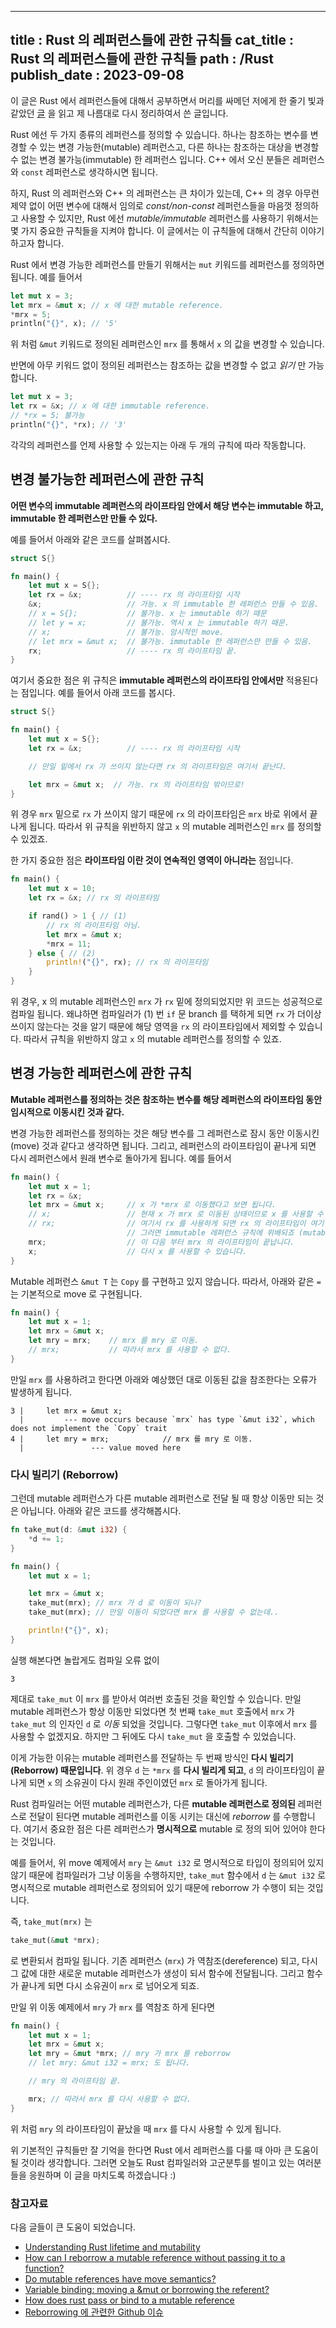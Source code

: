 ----------------
title : Rust 의 레퍼런스들에 관한 규칙들
cat_title : Rust 의 레퍼런스들에 관한 규칙들
path : /Rust
publish_date : 2023-09-08
--------------

이 글은 Rust 에서 레퍼런스들에 대해서 공부하면서 머리를 싸메던 저에게 한 줄기 빛과 같았던 [글](https://mechpen.github.io/posts/2019-10-20-rust-lifetime-mut/) 을 읽고 제 나름대로 다시 정리하여서 쓴 글입니다.

Rust 에선 두 가지 종류의 레퍼런스를 정의할 수 있습니다. 하나는 참조하는 변수를 변경할 수 있는 변경 가능한(mutable) 레퍼런스고, 다른 하나는 참조하는 대상을 변경할 수 없는 변경 불가능(immutable) 한 레퍼런스 입니다. C++ 에서 오신 분들은 레퍼런스와 `const` 레퍼런스로 생각하시면 됩니다. 

하지, Rust 의 레퍼런스와 C++ 의 레퍼런스는 큰 차이가 있는데, C++ 의 경우 아무런 제약 없이 어떤 변수에 대해서 임의로 *const/non-const* 레퍼런스들을 마음껏 정의하고 사용할 수 있지만, Rust 에선 *mutable/immutable* 레퍼런스를 사용하기 위해서는 몇 가지 중요한 규칙들을 지켜야 합니다. 이 글에서는 이 규칙들에 대해서 간단히 이야기 하고자 합니다.

Rust 에서 변경 가능한 레퍼런스를 만들기 위해서는 `mut` 키워드를 레퍼런스를 정의하면 됩니다. 예를 들어서

```rust
let mut x = 3;
let mrx = &mut x; // x 에 대한 mutable reference.
*mrx = 5;
println("{}", x); // '5'
```


위 처럼 `&mut` 키워드로 정의된 레퍼런스인 `mrx` 를 통해서 `x` 의 값을 변경할 수 있습니다.

반면에 아무 키워드 없이 정의된 레퍼런스는 참조하는 값을 변경할 수 없고 *읽기* 만 가능합니다.

```rust
let mut x = 3;
let rx = &x; // x 에 대한 immutable reference.
// *rx = 5; 불가능
println("{}", *rx); // '3'
```

각각의 레퍼런스를 언제 사용할 수 있는지는 아래 두 개의 규칙에 따라 작동합니다.

## 변경 불가능한 레퍼런스에 관한 규칙

**어떤 변수의 immutable 레퍼런스의 라이프타임 안에서 해당 변수는 immutable 하고, immutable 한 레퍼런스만 만들 수 있다.**

예를 들어서 아래와 같은 코드를 살펴봅시다.


```rust
struct S{}

fn main() {
    let mut x = S{};      
    let rx = &x;          // ---- rx 의 라이프타임 시작 
    &x;                   // 가능. x 의 immutable 한 레퍼런스 만들 수 있음.
    // x = S{};           // 불가능. x 는 immutable 하기 때문
    // let y = x;         // 불가능. 역시 x 는 immutable 하기 때문.
    // x;                 // 불가능. 암시적인 move.
    // let mrx = &mut x;  // 불가능. immutable 한 레퍼런스만 만들 수 있음.
    rx;                   // ---- rx 의 라이프타임 끝.
}
```

여기서 중요한 점은 위 규칙은 **immutable 레퍼런스의 라이프타임 안에서만** 적용된다는 점입니다. 예를 들어서 아래 코드를 봅시다.

```rust
struct S{}

fn main() {
    let mut x = S{};      
    let rx = &x;          // ---- rx 의 라이프타임 시작 

    // 만일 밑에서 rx 가 쓰이지 않는다면 rx 의 라이프타임은 여기서 끝난다.

    let mrx = &mut x;  // 가능. rx 의 라이프타임 밖이므로!
}
```

위 경우 `mrx` 밑으로 `rx` 가 쓰이지 않기 때문에 `rx` 의 라이프타임은 `mrx` 바로 위에서 끝나게 됩니다. 따라서 위 규칙을 위반하지 않고 `x` 의 mutable 레퍼런스인 `mrx` 를 정의할 수 있겠죠.

한 가지 중요한 점은 **라이프타임 이란 것이 연속적인 영역이 아니라는** 점입니다.

```rust
fn main() {
    let mut x = 10;
    let rx = &x; // rx 의 라이프타임

    if rand() > 1 { // (1)
        // rx 의 라이프타임 아님.
        let mrx = &mut x; 
        *mrx = 11;
    } else { // (2)
        println!("{}", rx); // rx 의 라이프타임
    }
}
```

위 경우, x 의 mutable 레퍼런스인 `mrx` 가 `rx` 밑에 정의되었지만 위 코드는 성공적으로 컴파일 됩니다. 왜냐하면 컴파일러가 (1) 번 `if` 문 branch 를 택하게 되면 `rx` 가 더이상 쓰이지 않는다는 것을 알기 때문에 해당 영역을 `rx` 의 라이프타임에서 제외할 수 있습니다. 따라서 규칙을 위반하지 않고 `x` 의 mutable 레퍼런스를 정의할 수 있죠. 

## 변경 가능한 레퍼런스에 관한 규칙

**Mutable 레퍼런스를 정의하는 것은 참조하는 변수를 해당 레퍼런스의 라이프타임 동안 임시적으로 이동시킨 것과 같다.**

변경 가능한 레퍼런스를 정의하는 것은 해당 변수를 그 레퍼런스로 잠시 동안 이동시킨 (move) 것과 같다고 생각하면 됩니다. 그리고, 레퍼런스의 라이프타임이 끝나게 되면 다시 레퍼런스에서 원래 변수로 돌아가게 됩니다. 예를 들어서 

```rust
fn main() {
    let mut x = 1;
    let rx = &x;
    let mrx = &mut x;     // x 가 *mrx 로 이동했다고 보면 됩니다.
    // x;                 // 현재 x 가 mrx 로 이동된 상태이므로 x 를 사용할 수 없습니다.
    // rx;                // 여기서 rx 를 사용하게 되면 rx 의 라이프타임이 여기 까지 연장됩니다.
                          // 그러면 immutable 레퍼런스 규칙에 위배되죠 (mutable 레퍼런스가 정의되어 있으므로)
    mrx;                  // 이 다음 부터 mrx 의 라이프타임이 끝납니다.
    x;                    // 다시 x 를 사용할 수 있습니다.
}
```

Mutable 레퍼런스 `&mut T` 는 `Copy` 를 구현하고 있지 않습니다. 따라서, 아래와 같은 `=` 는 기본적으로 move 로 구현됩니다. 

```rust
fn main() {
    let mut x = 1;
    let mrx = &mut x;
    let mry = mrx;    // mrx 를 mry 로 이동.
    // mrx;           // 따라서 mrx 를 사용할 수 없다.
}
```

만일 `mrx` 를 사용하려고 한다면 아래와 예상했던 대로 이동된 값을 참조한다는 오류가 발생하게 됩니다. 

```error
3 |     let mrx = &mut x;
  |         --- move occurs because `mrx` has type `&mut i32`, which does not implement the `Copy` trait
4 |     let mry = mrx;            // mrx 를 mry 로 이동.
  |               --- value moved here
```

### 다시 빌리기 (Reborrow)

그런데 mutable 레퍼런스가 다른 mutable 레퍼런스로 전달 될 때 항상 이동만 되는 것은 아닙니다. 아래와 같은 코드를 생각해봅시다.

```rust
fn take_mut(d: &mut i32) {
    *d += 1;
}

fn main() {
    let mut x = 1;

    let mrx = &mut x;
    take_mut(mrx); // mrx 가 d 로 이동이 되나?
    take_mut(mrx); // 만일 이동이 되었다면 mrx 를 사용할 수 없는데..

    println!("{}", x);
}
```

실행 해본다면 놀랍게도 컴파일 오류 없이

```exec
3
```

제대로 `take_mut` 이 `mrx` 를 받아서 여러번 호출된 것을 확인할 수 있습니다. 만일 mutable 레퍼런스가 항상 이동만 되었다면 첫 번째 `take_mut` 호출에서 `mrx` 가 `take_mut` 의 인자인 `d` 로 *이동* 되었을 것입니다. 그렇다면 `take_mut` 이후에서 `mrx` 를 사용할 수 없겠지요. 하지만 그 뒤에도 다시 `take_mut` 을 호출할 수 있었습니다.

이게 가능한 이유는 mutable 레퍼런스를 전달하는 두 번째 방식인 **다시 빌리기 (Reborrow) 때문입니다**. 위 경우 `d` 는 `*mrx` 를 **다시 빌리게 되고**, `d` 의 라이프타임이 끝나게 되면 `x` 의 소유권이 다시 원래 주인이였던 `mrx` 로 돌아가게 됩니다. 

Rust 컴파일러는 어떤 mutable 레퍼런스가, 다른 **mutable 레퍼런스로 정의된** 레퍼런스로 전달이 된다면 mutable 레퍼런스를 이동 시키는 대신에 *reborrow* 를 수행합니다. 여기서 중요한 점은 다른 레퍼런스가 **명시적으로** mutable 로 정의 되어 있어야 한다는 것입니다.

예를 들어서, 위 move 예제에서 `mry` 는 `&mut i32` 로 명시적으로 타입이 정의되어 있지 않기 때문에 컴파일러가 그냥 이동을 수행하지만, `take_mut` 함수에서 `d` 는 `&mut i32` 로 명시적으로 mutable 레퍼런스로 정의되어 있기 때문에 reborrow 가 수행이 되는 것입니다.

즉, `take_mut(mrx)` 는

```rust
take_mut(&mut *mrx);
```

로 변환되서 컴파일 됩니다. 기존 레퍼런스 (`mrx`) 가 역참조(dereference) 되고, 다시 그 값에 대한 새로운 mutable 레퍼런스가 생성이 되서 함수에 전달됩니다. 그리고 함수가 끝나게 되면 다시 소유권이 `mrx` 로 넘어오게 되죠.

만일 위 이동 예제에서 `mry` 가 `mrx` 를 역참조 하게 된다면

```rust
fn main() {
    let mut x = 1;
    let mrx = &mut x;
    let mry = &mut *mrx; // mry 가 mrx 를 reborrow
    // let mry: &mut i32 = mrx; 도 됩니다.

    // mry 의 라이프타임 끝.

    mrx; // 따라서 mrx 를 다시 사용할 수 없다.
}
```

위 처럼 `mry` 의 라이프타임이 끝났을 때 `mrx` 를 다시 사용할 수 있게 됩니다.

위 기본적인 규칙들만 잘 기억을 한다면 Rust 에서 레퍼런스를 다룰 때 아마 큰 도움이 될 것이라 생각합니다. 그러면 오늘도 Rust 컴파일러와 고군분투를 벌이고 있는 여러분들을 응원하며 이 글을 마치도록 하겠습니다 :)

### 참고자료

다음 글들이 큰 도움이 되었습니다.

* [Understanding Rust lifetime and mutability](https://mechpen.github.io/posts/2019-10-20-rust-lifetime-mut/)
* [How can I reborrow a mutable reference without passing it to a function?](https://stackoverflow.com/questions/43036156/how-can-i-reborrow-a-mutable-reference-without-passing-it-to-a-function)
* [Do mutable references have move semantics?](https://stackoverflow.com/questions/62960584/do-mutable-references-have-move-semantics/62961289#62961289)
* [Variable binding: moving a &mut or borrowing the referent?](https://stackoverflow.com/questions/30535529/variable-binding-moving-a-mut-or-borrowing-the-referent)
* [How does rust pass or bind to a mutable reference](https://users.rust-lang.org/t/how-does-rust-pass-or-bind-to-a-mutable-reference/71614)
* [Reborrowing 에 관련한 Github 이슈](https://github.com/rust-lang/reference/issues/788)